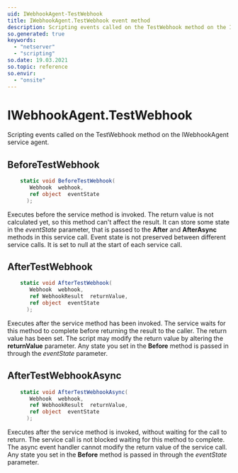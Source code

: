 ```yaml
---
uid: IWebhookAgent-TestWebhook
title: IWebhookAgent.TestWebhook event method
description: Scripting events called on the TestWebhook method on the IWebhookAgent service agent.
so.generated: true
keywords:
  - "netserver"
  - "scripting"
so.date: 19.03.2021
so.topic: reference
so.envir:
  - "onsite"
---
```

# IWebhookAgent.TestWebhook

Scripting events called on the <see cref='M:SuperOffice.CRM.Services.IWebhookAgent.TestWebhook'>TestWebhook</see> method on the <see cref='IWebhookAgent'>IWebhookAgent</see>  service agent.

## BeforeTestWebhook
```cs
    static void BeforeTestWebhook(
       Webhook  webhook,
       ref object  eventState
      );
```
Executes before the service method is invoked.
The return value is not calculated yet, so this method can't affect the result.
It can store some state in the *eventState* parameter, that is passed to the **After** and **AfterAsync** methods in this service call.
Event state is not preserved between different service calls. It is set to null at the start of each service call.
## AfterTestWebhook
```cs
    static void AfterTestWebhook(
       Webhook  webhook,
       ref WebhookResult  returnValue,
       ref object  eventState
      );
```
Executes after the service method has been invoked. The service waits for this method to complete before returning the result to the caller.
The return value has been set. The script may modify the return value by altering the **returnValue** parameter.
Any state you set in the **Before** method is passed in through the *eventState* parameter.
## AfterTestWebhookAsync
```cs
    static void AfterTestWebhookAsync(
       Webhook  webhook,
       ref WebhookResult  returnValue,
       ref object  eventState
      );
```
Executes after the service method is invoked, without waiting for the call to return.
The service call is not blocked waiting for this method to complete.
The async event handler cannot modify the return value of the service call.
Any state you set in the **Before** method is passed in through the *eventState* parameter.

